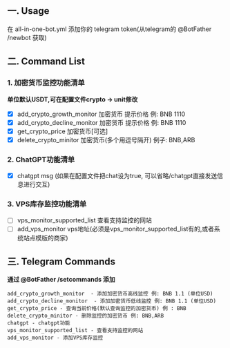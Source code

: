## 一. Usage

在 all-in-one-bot.yml 添加你的 telegram token(从telegram的 @BotFather /newbot 获取)

## 二. Command List
### 1. 加密货币监控功能清单

__单位默认USDT,可在配置文件crypto -> unit修改__

- [x] add_crypto_growth_monitor 加密货币 提示价格 例: BNB 1110
- [x] add_crypto_decline_monitor 加密货币 提示价格 例: BNB 1110
- [x] get_crypto_price 加密货币[可选]
- [x] delete_crypto_minitor 加密货币(多个用逗号隔开) 例子: BNB,ARB

### 2. ChatGPT功能清单

- [x] chatgpt msg (如果在配置文件把chat设为true, 可以省略/chatgpt直接发送信息进行交互)

### 3. VPS库存监控功能清单

- [ ] vps_monitor_supported_list 查看支持监控的网站
- [ ] add_vps_monitor vps地址(必须是vps_monitor_supported_list有的,或者系统站点模版的商家)
## 三. Telegram Commands

__通过 @BotFather /setcommands 添加__

```
add_crypto_growth_monitor  - 添加加密货币高线监控 例: BNB 1.1 (单位USD)
add_crypto_decline_monitor  - 添加加密货币低线监控 例: BNB 1.1 (单位USD)
get_crypto_price - 查询当前价格(默认查询监控的加密货币) 例 : BNB
delete_crypto_minitor - 删除监控的加密货币 例: BNB,ARB
chatgpt - chatgpt功能
vps_monitor_supported_list - 查看支持监控的网站
add_vps_monitor - 添加VPS库存监控
```